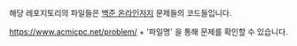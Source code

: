 해당 레포지토리의 파일들은 [백준 온라인저지](https://www.acmicpc.net/) 문제들의 코드들입니다.

https://www.acmicpc.net/problem/ + '파일명' 을 통해 문제를 확인할 수 있습니다.
